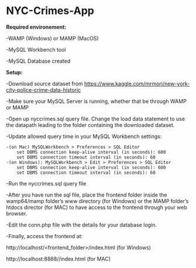 # NYC-Crimes-App
**Required environement:**

  -WAMP (Windows) or MAMP (MacOS)
  
  -MySQL Workbench tool
  
  -MySQL Database created 
  
  
 **Setup:**
 
  -Download source dataset from https://www.kaggle.com/mrmorj/new-york-city-police-crime-data-historic 
  
  -Make sure your MySQL Server is running, whether that be through WAMP or MAMP 
  
  -Open up nyccrimes.sql query file. Change the load data statement to use the datapath leading to the folder containing the downloaded dataset. 
  
  -Update allowed query time in your MySQL Workbench settings:
  
    -(on Mac) MySQLWorkbench > Preferences > SQL Editor
        set DBMS connection keep-alive interval (in seconds): 600
        set DBMS connection timeout interval (in seconds): 60
    -(on Windows): MySQLWorkbench > Edit > Preferences > SQL Editor
        set DBMS connection keep-alive interval (in seconds): 600
        set DBMS connection timeout interval (in seconds): 60
        
-Run the nyccrimes.sql query file

-After you have run the sql file, place the frontend folder inside the wamp64/mamp folder’s www directory (for Windows) or the MAMP folder’s htdocs director (for MAC) to have access to the frontend through your web browser.  

-Edit the conn.php file with the details for your database login. 

-Finally, access the frontend at:

  http://localhost/<frontend_folder>/index.html (for Windows) 
  
  http://localhost:8888/<frontend folder>/index.html (for MAC) 
